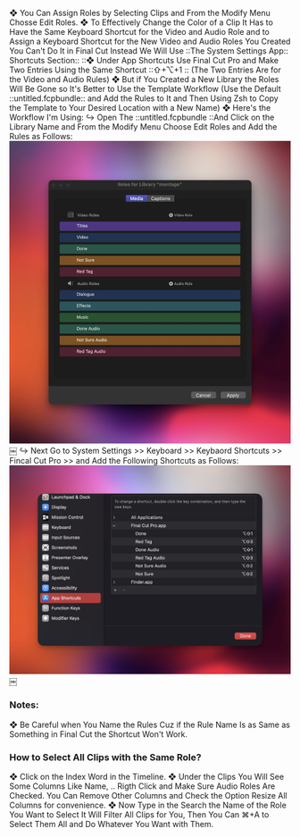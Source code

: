 ❖ You Can Assign Roles by Selecting Clips and From the Modify Menu Chosse Edit Roles. 
❖ To Effectively Change the Color of a Clip It Has to Have the Same Keyboard Shortcut for the Video and Audio Role and to Assign a Keyboard Shortcut for the New Video and Audio Roles You Created You Can't Do It in Final Cut Instead We Will Use ::The System Settings App:: Shortcuts Section::
::❖ Under App Shortcuts Use Final Cut Pro and Make Two Entries Using the Same Shortcut ::⇧+⌥+1 :: (The Two Entries Are for the Video and Audio Rules)
❖ But if You Created a New Library the Roles Will Be Gone so It's Better to Use the Template Workflow (Use the Default ::untitled.fcpbundle:: and Add the Rules to It and Then Using Zsh to Copy the Template to Your Desired Location with a New Name) 
❖ Here's the Workflow I'm Using:
↪ Open The ::untitled.fcpbundle ::And Click on the Library Name and From the Modify Menu Choose Edit Roles and Add the Rules as Follows: 
![image](CA334B2C-D3DF-46A1-808A-C380FF984DAD.jpg)￼
↪ Next Go to System Settings >> Keyboard >> Keybaord Shortcuts >> Fincal Cut Pro >> and Add the Following Shortcuts as Follows:
![image](73265AFD-A2D9-448B-856C-052E8B6BDF8A.jpg)￼
### Notes: 
❖ Be Careful when You Name the Rules Cuz if the Rule Name Is as Same as Something in Final Cut the Shortcut Won't Work. 

### How to Select All Clips with the Same Role?
❖ Click on the Index Word in the Timeline. 
❖ Under the Clips You Will See Some Columns Like Name, .. Rigth Click and Make Sure Audio Roles Are Checked. You Can Remove Other Columns and Check the Option Resize All Columns for convenience.
❖ Now Type in the Search the Name of the Role You Want to Select It Will Filter All Clips for You, Then You Can ⌘+A to Select Them All and Do Whatever You Want with Them.

